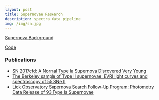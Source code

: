 ```yaml
---
layout: post
title: Supernovae Research
description: spectra data pipeline
img: /img/sn.jpg
---
```


<a href="https://arxiv.org/pdf/1612.02725.pdf" target="_blank">Supernova Background</a>

<a href="https://github.com/kevintang129/sn_spectra_public" target="_blank">Code</a>

### Publications
* <a href="https://arxiv.org/abs/1911.07734" target="_blank">SN 2017cfd: A Normal Type Ia Supernova Discovered Very Young </a>
* <a href="https://arxiv.org/abs/1909.13813" target="_blank">The Berkeley sample of Type II supernovae: BVRI light curves and spectroscopy of 55 SNe II </a>
* <a href="https://arxiv.org/abs/1909.11140" target="_blank">Lick Observatory Supernova Search Follow-Up Program: Photometry Data Release of 93 Type Ia Supernovae</a>
